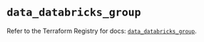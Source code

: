 # `data_databricks_group`

Refer to the Terraform Registry for docs: [`data_databricks_group`](https://registry.terraform.io/providers/databricks/databricks/1.39.0/docs/data-sources/group).
